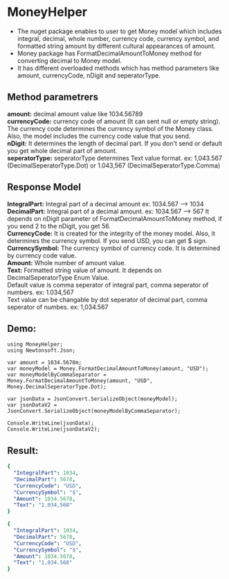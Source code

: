 # **MoneyHelper**


- The nuget package enables to user to get Money model which includes integral, decimal, whole number, currency code, currency symbol, and formatted string amount by different cultural appearances of amount.
- Money package has FormatDecimalAmountToMoney method for converting decimal to Money model.
- It has different overloaded methods which has method parameters like amount, currencyCode, nDigit and seperatorType.

## **Method parametrers**
**amount:** decimal amount value like 1034.56789 \
**currencyCode:**  currency code of amount (It can sent null or empty string). The currency code determines the currency symbol of the Money class. Also, the model includes the currency code value that you send. \
**nDigit:** It determines the length of decimal part. If you don't send or default you get whole decimal part of amount. \
**seperatorType:**  seperatorType determines Text value format. ex: 1,043.567 (DecimalSeperatorType.Dot) or 1.043,567 (DecimalSeperatorType.Comma)

## **Response Model**
**IntegralPart:** Integral part of a decimal amount ex: 1034.567 --> 1034  \
**DecimalPart:** Integral part of a decimal amount. ex: 1034.567 --> 567 It depends on nDigit parameter of FormatDecimalAmountToMoney method, if you send 2 to the nDigit, you get 56.  \
**CurrencyCode:** It is created for the integrity of the money model. Also, it determines the currency symbol. If you send USD, you can get $ sign.  \
**CurrencySymbol:** The currency symbol of currency code. It is determined by currency code value.  \
**Amount:** Whole number of amount value.  \
**Text:** Formatted string value of amount. It depends on DecimalSeperatorType Enum Value. \
Default value is comma seperator of integral part, comma seperator of numbers. ex: 1.034,567  \
Text value can be changable by dot seperator of decimal part, comma seperator of numbes. ex: 1,034.567 


## **Demo:**

```
using MoneyHelper;
using Newtonsoft.Json;

var amount = 1034.5678m;
var moneyModel = Money.FormatDecimalAmountToMoney(amount, "USD");
var moneyModelByCommaSeparator = Money.FormatDecimalAmountToMoney(amount, "USD", Money.DecimalSeperatorType.Dot);

var jsonData = JsonConvert.SerializeObject(moneyModel);
var jsonDataV2 = JsonConvert.SerializeObject(moneyModelByCommaSeparator);

Console.WriteLine(jsonData);
Console.WriteLine(jsonDataV2);
```

## **Result:**

```yaml
{
  "IntegralPart": 1034,
  "DecimalPart": 5678,
  "CurrencyCode": "USD",
  "CurrencySymbol": "$",
  "Amount": 1034.5678,
  "Text": "1.034,568"
}

{
  "IntegralPart": 1034,
  "DecimalPart": 5678,
  "CurrencyCode": "USD",
  "CurrencySymbol": "$",
  "Amount": 1034.5678,
  "Text": "1,034.568"
}
```
